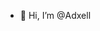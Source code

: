 - 👋 Hi, I’m @Adxell


<!---
Adxell/Adxell is a ✨ special ✨ repository because its `README.md` (this file) appears on your GitHub profile.
You can click the Preview link to take a look at your changes.
--->
